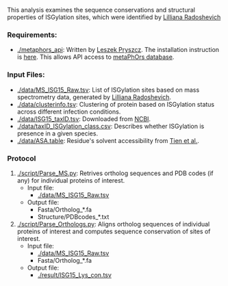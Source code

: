 This analysis examines the sequence conservations and structural properties of ISGylation sites, which were identified by [Lilliana Radoshevich](https://medicine.uiowa.edu/microbiology/profile/lilliana-radoshevich)

### Requirements:
* [./metaphors\_api](./metaphors_api): Written by [Leszek Pryszcz](https://github.com/lpryszcz). The installation instruction is [here](https://github.com/lpryszcz/metaphors_api). This allows API access to [metaPhOrs database](http://betaorthology.phylomedb.org/).

### Input Files:
* [./data/MS\_ISG15\_Raw.tsv](./data/MS_ISG15_Raw.tsv): List of ISGylation sites based on mass spectrometry data, generated by [Lilliana Radoshevich](https://medicine.uiowa.edu/microbiology/profile/lilliana-radoshevich).
* [./data/clusterinfo.tsv](./data/clusterinfo.tsv): Clustering of protein based on ISGylation status across different infection conditions.
* [./data/ISG15\_taxID.tsv](./data/ISG15_taxID.tsv): Downloaded from [NCBI](https://www.ncbi.nlm.nih.gov/gene/?term=ISG15).
* [./data/taxID\_ISGylation\_class.csv](./data/taxID_ISGylation_class.csv): Describes whether ISGylation is presence in a given species.
* [./data/ASA.table](./data/ASA.table): Residue's solvent accessibility from [Tien et al.](https://journals.plos.org/plosone/article?id=10.1371/journal.pone.0080635).

### Protocol
1. [./script/Parse\_MS.py](./script/Parse_MS.py): Retrives ortholog sequences and PDB codes (if any) for individual proteins of interest.
    - Input file:
      - [./data/MS\_ISG15\_Raw.tsv](./data/MS_ISG15_Raw.tsv)
    - Output file:
      - Fasta/Ortholog_*.fa
      - Structure/PDBcodes_*.txt
2. [./script/Parse\_Orthologs.py](./script/Parse_Orthologs.py): Aligns ortholog sequences of individual proteins of interest and computes sequence conservation of sites of interest.
    - Input file:
      - [./data/MS\_ISG15\_Raw.tsv](./data/MS_ISG15_Raw.tsv)
      - Fasta/Ortholog_*.fa
    - Output file:
      - [./result/ISG15\_Lys\_con.tsv](./result/ISG15_Lys_con.tsv)
      
